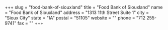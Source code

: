 +++
slug = "food-bank-of-siouxland"
title = "Food Bank of Siouxland"
name = "Food Bank of Siouxland"
address = "1313 11th Street Suite 1"
city = "Sioux City"
state = "IA"
postal = "51105"
website = ""
phone = "712 255-9741"
fax = ""
+++
